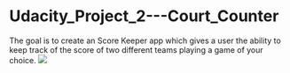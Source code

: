 # Udacity_Project_2---Court_Counter
The goal is to create an Score Keeper app which gives a user the ability to keep track of the score of two different teams playing a game of your choice.
<a href='https://photos.google.com/share/AF1QipMVd6JdcEF3VT1cHWlR1yXXkR4QlZywGO8GQFV5TeR_5CouBvycQzXEV-Vxp_7caA?key=T2VuX1ZXUjFfdkQyek00ZGRqZUJsRl9nd2dlYi1R&source=ctrlq.org'><img src='https://lh3.googleusercontent.com/-FkkKqZCsufvVB_r7NLnR5lqpA6kBP7FfuGTvUSe4x3bjeH4M9Y9WF1eFkFrDxG-0xLj3O1cFKktu1EXXIqkMaV41Yd_-0VgPINeSJNxiGWNC-QtIwRtSam6b4O71iUkWfYuD_cPdX4' /></a>
